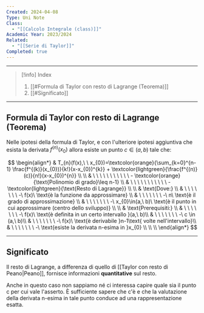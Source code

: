 ```yaml
---
Created: 2024-04-08
Type: Uni Note
Class:
  - "[[Calcolo Integrale (class)]]"
Academic Year: 2023/2024
Related:
  - "[[Serie di Taylor]]"
Completed: true
---
```

---

>[!info] Index
>1. [[#Formula di Taylor con resto di Lagrange (Teorema)]]
>2. [[#Significato]]

---
## Formula di Taylor con resto di Lagrange (Teorema)
Nelle ipotesi della formula di Taylor, e con l'ulteriore ipotesi aggiuntiva che esista la derivata $f^{(n)}(x_{0})$ allora esiste un punto $c \in (a,b)$ tale che:

$$
\begin{align*}
& T_{n}(f(x),\ \ x_{0})=\textcolor{orange}{\sum_{k=0}^{n-1} \frac{f^{(k)}(x_{0})}{k!}(x-x_{0})^{k}} + \textcolor{lightgreen}{\frac{f^{(n)}(c)}{n!}(x-x_{0})^{n}} \\ \\
& \ \ \ \ \ \ \ \ \ \ \ - \textcolor{orange}{\text{Polinomio di grado}\leq n-1} \\ 
& \ \ \ \ \ \ \ \ \ \ \ - \textcolor{lightgreen}{\text{Resto di Lagrange}} \\ \\
& \text{Dove:} \\
& \ \ \ \ \ \ \ -\ f(x)\ \text{è la funzione da approssimare} \\
& \ \ \ \ \ \ \ -\ n\ \text{è il grado di approssimazione} \\
& \ \ \ \ \ \ \ -\ x_{0}\in(a,\ b)\ \text{è il punto in cui approssimare (centro dello sviluppo)} \\ \\
& \text{Prerequisiti:} \\
& \ \ \ \ \ \ \ -\ f(x)\ \text{è definita in un certo intervallo }(a,\ b)\\
& \ \ \ \ \ \ \ -\ c \in (a,\ b)\\
& \ \ \ \ \ \ \ -\ f(x)\ \text{è derivabile }n-1\text{ volte nell'intervallo}\\
& \ \ \ \ \ \ \ -\ \text{esiste la derivata n-esima in }x_{0} \\ \\ \\
\end{align*}
$$

---
## Significato

Il resto di Lagrange, a differenza di quello di [[Taylor con resto di Peano|Peano]], fornisce informazioni **quantitative** sul resto.

Anche in questo caso non sappiamo né ci interessa capire quale sia il punto c per cui vale l'asserto. È sufficiente sapere che c'è e che la valutazione della derivata n-esima in tale punto conduce ad una rappresentazione esatta.

